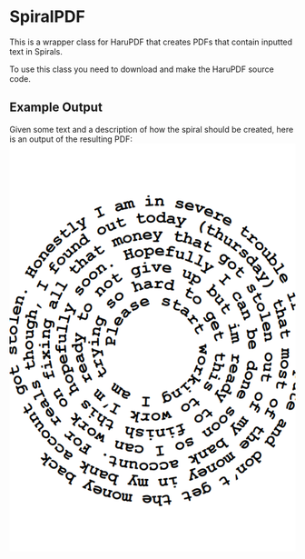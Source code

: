 # SpiralPDF

This is a wrapper class for HaruPDF that creates PDFs that contain inputted text in Spirals. 

To use this class you need to download and make the HaruPDF source code.

## Example Output

Given some text and a description of how the spiral should be created, here is an output of the resulting PDF:
<img src="./ExampleOutput.png">
